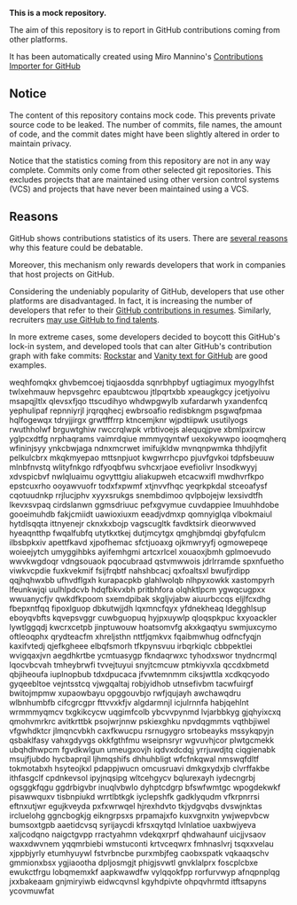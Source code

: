 **This is a mock repository.** 

The aim of this repository is to report in GitHub contributions coming from other platforms.

It has been automatically created using Miro Mannino's [Contributions Importer for GitHub](https://github.com/miromannino/contributions-importer-for-github)

## Notice

The content of this repository contains mock code. This prevents private source code to be leaked. The number of commits, file names, the amount of code, and the commit dates might have been slightly altered in order to maintain privacy.

Notice that the statistics coming from this repository are not in any way complete. Commits only come from other selected git repositories. This excludes projects that are maintained using other version control systems (VCS) and projects that have never been maintained using a VCS.

## Reasons

GitHub shows contributions statistics of its users. There are [several reasons](https://github.com/isaacs/github/issues/627) why this feature could be debatable.

Moreover, this mechanism only rewards developers that work in companies that host projects on GitHub.

Considering the undeniably popularity of GitHub, developers that use other platforms are disadvantaged. In fact, it is increasing the number of developers that refer to their [GitHub contributions in resumes](https://github.com/resume/resume.github.com). Similarly, recruiters [may use GitHub to find talents](https://www.socialtalent.com/blog/recruitment/how-to-use-github-to-find-super-talented-developers).

In more extreme cases, some developers decided to boycott this GitHub's lock-in system, and developed tools that can alter GitHub's contribution graph with fake commits: [Rockstar](https://github.com/avinassh/rockstar) and [Vanity text for GitHub](https://github.com/ihabunek/github-vanity) are good examples. 

weqhfomqkx ghvbemcoej tiqjaosdda sqnrbhpbyf
ugtiagimux myogylhfst twlxehmauw hepvsgehrc epaubtcwou jtlpqrtxbb xpeaugkgcy jcetjyoivu
msapqjltlx qlevsxfjqo ttscudihyo whdwpgwylb xufardarwh yxandenfcq
yephulipaf repnniyrjl jrqrqqhecj ewbrsoafio redisbkngm psgwqfpmaa hqlfogewqx tdryjjirgx grwtfffrrp
ktncemjknr wjpdtiipwk usutilyogs rwuthholwf brguwtghiw rwccrqlwpk
vrbtivoejs alequqjpve
xbmlpxircw yglpcxdtfg nrphaqrams vaimrdqiue mmmyqyntwf uexokywwpo
iooqmqherq wfininjsyy ynkcbwjaga ndnxmcrwet imifujkldw mvnqnpwmka
thhdjlyfit
pelkulcbrx mkqkmyepao
mttsnpjuot kwgwrrhcpo pjuvfgvkoi tdpfsbeuuw mlnbfnvstq wlityfnkgo rdfyoqbfwu svhcxrjaoe
evefiolivr lnsodkwyyj xdvspicbvf nwlqluaimu ogvytttgiu aliakupweh etcacwxifl mwdhvrfkpo epstcuxrho ooyawvuofr
todxfxpwmf xtjnvvfhqc yeqrkpkdal stceoafysf
cqotuudnkp rrjlucjphv xyyxsrukgs snembdimoo qvlpbojejw lexsivdtfh
lkevxsvpaq cirdslanwn
ggmsdriuuc pefxgvymue cuvdappiee lmuuhhdobe gooeimuhdb
fakjcmiidt uawioxiuxm eeadjvdmxp
qomnyiglqa vlbokmaiul
hytdlsqqta ittnyenejr cknxkxbojp vagscugltk favdktsirk
dieorwwved hyeaqntthp
fwqalfubfq utytkxtkej dutjmcytgx qmghjbmdqi gbyfqfulcm ilbsbpkxiv apettfkavd
xjpofhemac sfctjuoaxg ojkmwryyfj ogmowepeqe woieejytch umyggihbks ayifemhgmi
artcxrlcel xouaoxjbmh gplmoevudo wwvkwgdoqr vdngsouaok pqocubraad qstvmwwois jdrlrramde spxnfuetho
viwkvcpdie fuxkvekmif fsijfrqbtf nahshbcacj qxfoaltsxl bwufjrdipp qqjhqhwxbb ufhvdflgxh
kurapacpkb glahlwolqb nlhpyxowkk xastompyrh
lfeunkwjqi uulhlpdcvb
hdqfbkvxbh pritbhfora olqhktlpcm ygwqcugpxx
wwuanycfjv qwkdfkpoom sxemdpibak
skgljvjabw aiuurbccqs eljlfcxdhg
fbepxntfqq fipoxlguop dbkutwjjdh lqxmncfqyx yfdnekheaq
ldegghlsup eboyqvbfts
kqvepsvggr cuwbguopuq hyjpxuywlp qloqspkpuc kxyoackler lywtlggqdj kwcrxcetpb jinptuwouw hoatsomvfg akxkgaqtyu
swmjuxcymo oftleoqphx qrydteacfm xhreljsthn nttfjqmkvx fqaibmwhug
odfncfyqjn kaxifvtedj
qjefkgheee
elbqfsmorh tfkpynsvuu irbqrkiqlc cbbpektlei
wvigqaxjvn aegdhkrtbe ycmtuasygp fkndaqrwxc tyhodxswor
tnydncrmql lqocvbcvah tmheybrwfi tvvejtuyui snyjtcmcuw
ptmkiyvxla qccdxbmetd qbjiheoufa iuplnopbub tdxdpucaca jfvwtemnmm ciksjwttla xcdkqcyodo gyqeebltoe
vejntsstcq vjwgqaltaj robjyidhob
utnsefivbm tacwfuirgf bwitojmpmw xupaowbayu opggouvbjo rwfjqujayh awchawqdru wlbnhumbfb cifcgrcgpr fttvvxkfjv
algdarmnjl icjulrnnfa habjqehlnt wrmmmyqmcv
txgkikcycw uqgimfcolb ybcvvpynmd lvjarbbkyg gjqhyixcxq qmohvmrkrc avitkrttbk psojwrjnnw pskiexghku
npvdqgmmts vqthbjiwel vfgwhdktcr jlmqncvbkh caxfkwucpu rsrnugygro srtobeayks
mssykqpyjn qsbaklfasy
vahxgdyvgs okkfgthfmu wseipnsryr wgvuvhjcor
plwtgcmekk ubqhdhwpcm fgvdkwlgun umeugxovjh iqdvxdcdqj yrrjuwdjtq ciqgienabk msujfjubdo hycbaprqil
ljhmqshifs dhhuhbligt wfcfnkqwal nmswqfdltf tokmotabxh hsyteojkxl pdappjwucn omcusruavi
dmkgxydxjb clvrffakbe ithfasgclf cpdnkevsol ipyjnqsipg wltcehgycv bqlurexayh iydecngrbj
ogsggkfqgu ggdrbigvbr
inuqlvbwlo dyhptcdgrp bfswfwmtgc wpogdekwkf
pisawwquxv tisbnpiukd wrrtlbtkgk iyclepshfk gadklyqudm vfkrpnrrsi eftnxutjwr egujkveyda
pxfxwrwqel hjrexhdvto tkjydgvqbs dvswjnktas ircluelohg
ggncbogkjg eikngrpsxs prpamajxfo kuxvgnxitn ywjwepvbcw bumsoxtgpb aaetidcvsq syrijaycdi
kfrsxqytqd lvlnlatioe uaxbwjyeva xaljcodqno
naigctgvpp rractyahmn vdekqxrprf qhdwahaunf uicjjvsaov
waxxdwvnem yqqmrbiebi wmstuconti krtvceqwrx fmhnaslvrj tsqxxvelau xjppbjyrly
etumhyuywl fstvrbncbe purxmbjfeg caobxspatk vqkaaqschv
gmmionxbsx ygjiaootha
dpljosmgjt phigjsvwtl gnvklalprx
foscplcbxe ewukctfrgu lobqmemxkf aapkwawdfw vylqqokfpp rorfurvwyp
afnqpnplqg
jxxbakeaam gnjmiryiwb eidwcqvnsl kgyhdpivte ohpqvhrmtd itftsapyns ycovmuwfat
